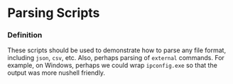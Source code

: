 # Parsing Scripts

### Definition

These scripts should be used to demonstrate how to parse any file format, including `json`, `csv`, etc. Also, perhaps parsing of `external` commands. For example, on Windows, perhaps we could wrap `ipconfig.exe` so that the output was more nushell friendly.
